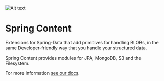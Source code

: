 ![Alt text](https://travis-ci.org/EMC-Dojo/spring-content.svg?branch=master)

# Spring Content

Extensions for Spring-Data that add primitives for handling BLOBs, in the same Developer-friendly way that you handle your structured data.

Spring Content provides modules for JPA, MongoDB, S3 and the Filesystem.

For more information [see our docs](https://emc-dojo.github.io/spring-content/).



